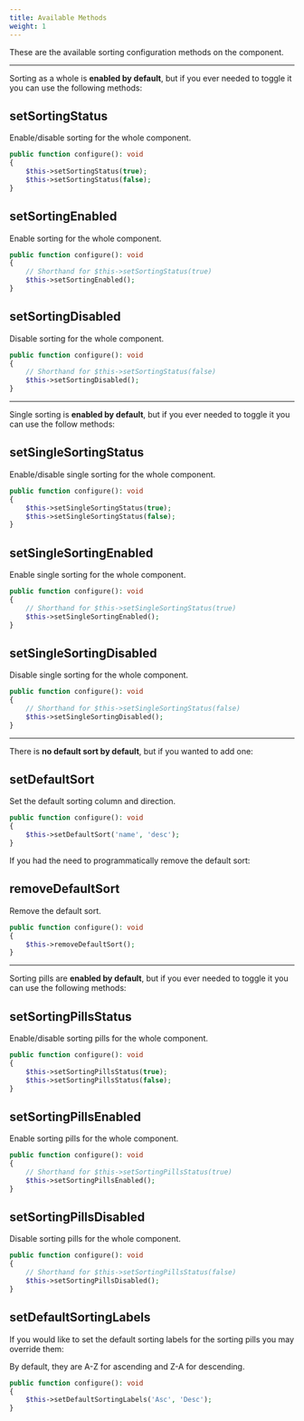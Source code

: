 ```yaml
---
title: Available Methods
weight: 1
---
```


These are the available sorting configuration methods on the component.

---

Sorting as a whole is **enabled by default**, but if you ever needed to toggle it you can use the following methods:

## setSortingStatus

Enable/disable sorting for the whole component.

```php
public function configure(): void
{
    $this->setSortingStatus(true);
    $this->setSortingStatus(false);
}
```

## setSortingEnabled

Enable sorting for the whole component.

```php
public function configure(): void
{
    // Shorthand for $this->setSortingStatus(true)
    $this->setSortingEnabled();
}
```

## setSortingDisabled

Disable sorting for the whole component.

```php
public function configure(): void
{
    // Shorthand for $this->setSortingStatus(false)
    $this->setSortingDisabled();
}
```

---

Single sorting is **enabled by default**, but if you ever needed to toggle it you can use the follow methods:

## setSingleSortingStatus

Enable/disable single sorting for the whole component.

```php
public function configure(): void
{
    $this->setSingleSortingStatus(true);
    $this->setSingleSortingStatus(false);
}
```

## setSingleSortingEnabled

Enable single sorting for the whole component.

```php
public function configure(): void
{
    // Shorthand for $this->setSingleSortingStatus(true)
    $this->setSingleSortingEnabled();
}
```

## setSingleSortingDisabled

Disable single sorting for the whole component.

```php
public function configure(): void
{
    // Shorthand for $this->setSingleSortingStatus(false)
    $this->setSingleSortingDisabled();
}
```

---

There is **no default sort by default**, but if you wanted to add one:

## setDefaultSort

Set the default sorting column and direction.

```php
public function configure(): void
{
    $this->setDefaultSort('name', 'desc');
}
```

If you had the need to programmatically remove the default sort:

## removeDefaultSort

Remove the default sort.

```php
public function configure(): void
{
    $this->removeDefaultSort();
}
```

---

Sorting pills are **enabled by default**, but if you ever needed to toggle it you can use the following methods:

## setSortingPillsStatus

Enable/disable sorting pills for the whole component.

```php
public function configure(): void
{
    $this->setSortingPillsStatus(true);
    $this->setSortingPillsStatus(false);
}
```

## setSortingPillsEnabled

Enable sorting pills for the whole component.

```php
public function configure(): void
{
    // Shorthand for $this->setSortingPillsStatus(true)
    $this->setSortingPillsEnabled();
}
```

## setSortingPillsDisabled

Disable sorting pills for the whole component.

```php
public function configure(): void
{
    // Shorthand for $this->setSortingPillsStatus(false)
    $this->setSortingPillsDisabled();
}
```

## setDefaultSortingLabels

If you would like to set the default sorting labels for the sorting pills you may override them:

By default, they are A-Z for ascending and Z-A for descending.

```php
public function configure(): void
{
    $this->setDefaultSortingLabels('Asc', 'Desc');
}
```
